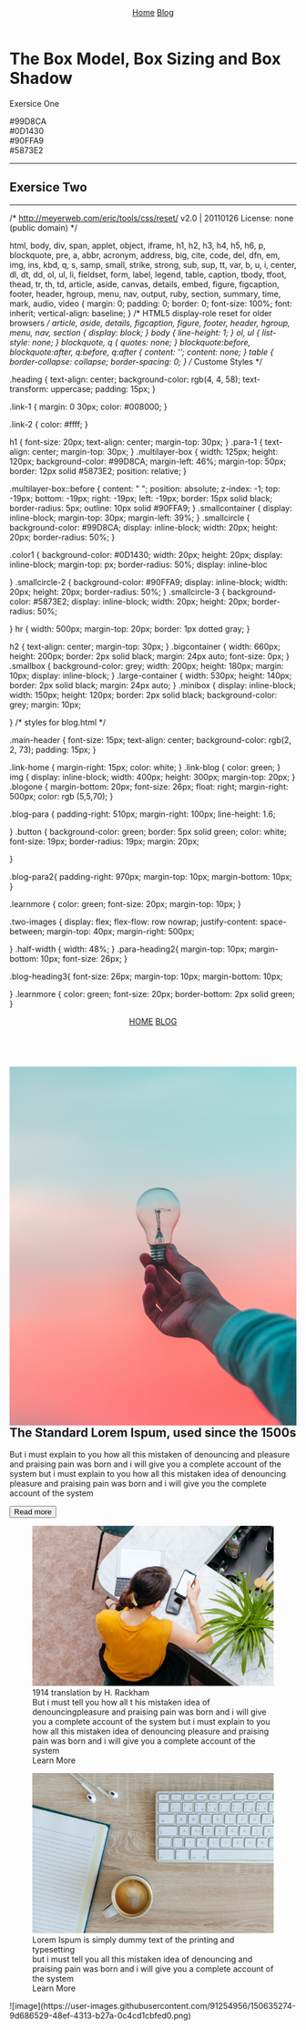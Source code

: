<!DOCTYPE html>
<html lang="en">
<head>
  <meta charset="UTF-8">
 <meta http-equiv="X-UA-Compatible" content="IE=edge">
 <meta name="viewport" content="width=device-width, initial-scale=1.0">
  <title>Document</title>
  <link rel="stylesheet" href="./style.css">
</head>
<body class="body">
<header class="heading">
<nav>
 <a class="link-1" href="#">Home</a>
 <a class="link-2" href="blog.html">Blog</a>
</nav>
</header>

<h1>The Box Model, Box Sizing and Box Shadow</h1>
<p class="para-1">Exersice One</p>
 <section>
<div>
<div class="multilayer-box"></div>
</div>
 </section>
<section class="section1">
<div class="smallcontainer"> 
<span class="smallcircle"></span>
<span>#99D8CA</span>
<div class="color1"></div>
<span>#0D1430</span>
<div class="smallcircle-2"></div>
<span>#90FFA9</span>
<div class="smallcircle-3"></div>
<span>#5873E2</span>
</div> </section>
<hr>
</section>

<h2>Exersice Two</h2>
<section class="section-2">
  <div class="bigcontainer">
    <div class="smallbox"></div>
    <div class="smallbox"></div>
    <div class="smallbox"></div>
  </div>
  <hr>
  <div class="large-container">
    <div class="minibox"></div>
    <div class="minibox"></div>
    <div class="minibox"></div>
  </div>



                                                                                                                                                                                                                                                                                                                                                                                                                                                                                                                                                                                                                        
</body>
</html>


/* http://meyerweb.com/eric/tools/css/reset/ 
   v2.0 | 20110126
   License: none (public domain)
*/

html, body, div, span, applet, object, iframe,
h1, h2, h3, h4, h5, h6, p, blockquote, pre,
a, abbr, acronym, address, big, cite, code,
del, dfn, em, img, ins, kbd, q, s, samp,
small, strike, strong, sub, sup, tt, var,
b, u, i, center,
dl, dt, dd, ol, ul, li,
fieldset, form, label, legend,
table, caption, tbody, tfoot, thead, tr, th, td,
article, aside, canvas, details, embed, 
figure, figcaption, footer, header, hgroup, 
menu, nav, output, ruby, section, summary,
time, mark, audio, video {
	margin: 0;
	padding: 0;
	border: 0;
	font-size: 100%;
	font: inherit;
	vertical-align: baseline;
}
/* HTML5 display-role reset for older browsers */
article, aside, details, figcaption, figure, 
footer, header, hgroup, menu, nav, section {
	display: block;
}
body {
	line-height: 1;
}
ol, ul {
	list-style: none;
}
blockquote, q {
	quotes: none;
}
blockquote:before, blockquote:after,
q:before, q:after {
	content: '';
	content: none;
}
table {
	border-collapse: collapse;
	border-spacing: 0;
}
/* Custome Styles */

.heading { text-align: center;
background-color: rgb(4, 4, 58);
text-transform: uppercase;
padding: 15px;
}

.link-1 { margin: 0 30px;
color: #008000;
}

.link-2 { color: #ffff;
}

h1 { font-size: 20px;
text-align: center;
margin-top: 30px;
}
.para-1 {
text-align: center;
margin-top: 30px;
}
.multilayer-box {
width: 125px;
height: 120px;
background-color: #99D8CA;
margin-left: 46%;
margin-top: 50px;
border: 12px solid #5873E2;
position: relative;
}

.multilayer-box::before {
content: " ";
position: absolute;
z-index: -1;
top: -19px;
bottom: -19px;
right: -19px;
left: -19px;
border: 15px solid black;
border-radius: 5px;
outline:  10px solid #90FFA9;
}
.smallcontainer {
display: inline-block;
margin-top: 30px;
margin-left: 39%;
}
.smallcircle {
background-color: #99D8CA;
display: inline-block;
width: 20px;
height: 20px;
border-radius: 50%;
}


.color1 { background-color: #0D1430;
width: 20px;
height: 20px;
display: inline-block;
margin-top: px;
border-radius: 50%;
display: inline-bloc

}
.smallcircle-2 {
background-color: #90FFA9;
display: inline-block;
width: 20px;
height: 20px;
border-radius: 50%;
}
.smallcircle-3 {
background-color: #5873E2;
display: inline-block;
width: 20px;
height: 20px;
border-radius: 50%;

}
hr { width: 500px;
margin-top: 20px;
border: 1px dotted gray;
}

h2 {
text-align: center;
margin-top: 30px;
}
.bigcontainer {
width: 660px;
height: 200px;
border: 2px solid black;
margin: 24px auto;
font-size: 0px;
}
.smallbox {
background-color: grey;
width: 200px;
height: 180px;
margin: 10px;
display: inline-block;
}
.large-container {
width: 530px;
height: 140px;
border: 2px solid black;
margin: 24px auto;
}
.minibox { display: inline-block;
width: 150px;
height: 120px;
border: 2px solid black;
background-color: grey;
margin: 10px;

}
/* styles for blog.html */

.main-header { font-size: 15px;
text-align: center;
background-color: rgb(2, 2, 73);
padding: 15px;
}

.link-home { margin-right: 15px;
color: white;
}
.link-blog {
color: green;
}
img { display: inline-block;
width: 400px;
height: 300px;
margin-top: 20px;
}
.blogone { margin-bottom: 20px;
font-size: 26px;
float: right;
margin-right: 500px;
color: rgb (5,5,70);
}

.blog-para { 
padding-right: 510px;
margin-right: 100px;
line-height: 1.6;

}
.button {
background-color: green;
border: 5px solid green;
color: white;
font-size: 19px;
border-radius: 19px;
margin: 20px;

}



.blog-para2{
padding-right: 970px;
margin-top: 10px;
margin-bottom: 10px;
}

.learnmore { color: green;
font-size: 20px;
margin-top: 10px;
}

.two-images {
display: flex;
flex-flow: row nowrap;
justify-content: space-between;
margin-top: 40px;
margin-right: 500px;

}
.half-width { 
width: 48%; 
}
.para-heading2{
margin-top: 10px;
margin-bottom: 10px;
font-size: 26px;
}


.blog-heading3{ font-size: 26px;
margin-top: 10px;
margin-bottom: 10px;

}
.learnmore { color: green;
font-size: 20px;
border-bottom: 2px solid green;
}


<!DOCTYPE html>
<html lang="en">
<head>
<meta charset="UTF-8">
 <meta http-equiv="X-UA-Compatible" content="IE=edge">
 <meta name="viewport" content="width=device-width, initial-scale=1.0">
 <title>Blog</title>
 <link rel="stylesheet" href="./style.css">
</head>
<body class="body">
<header class="main-header">
<nav>
<a class="link-home" href="index.html">HOME</a>
<a class="link-blog" href="#">BLOG</a>
</nav>
</header>
<main>
<section class="blog-section">
<article>
<img src="bulb.jpg" alt="pic1"  style="float:left; margin-right:10px; margin-top:15px;"/>

<h2 class="blogone">The Standard Lorem Ispum, used since the 1500s</h2>

<p class="blog-para">But i must explain to you how all this mistaken of denouncing 
and pleasure and praising pain was born and i will give you a complete account of the system but i must explain to you how all this mistaken idea of denouncing pleasure and praising pain was born and i will give you the complete account of the system</p>
<button class="button">Read more </button>
</article>
</section>
</main>
<section class="lastsection">
<article>
<div class="two-images">
<figure class="half-width">
<img src="pic03.png" alt="pic03"/>
<figcaption class="para-heading2">1914 translation by H. Rackham</figcaption>
<figcaption>But i must tell you how all t his mistaken idea of denouncingpleasure and praising pain was born and i will give you a complete account of the system but i must explain to you how all this mistaken idea of denouncing pleasure and praising pain was born and i will give you a complete account of the system </figcaption>
<a class="learnmore">Learn More</a>
</figure>
<figure class="half-width">
<img src="pic02-1.png" alt="pic02"/>
<figcaption class="blog-heading3">Lorem Ispum is simply dummy text of the printing and typesetting</figcaption>
<figcaption class="blog-last">but i must tell you all this mistaken idea of denouncing and praising pain was born and i will give you a complete account of the system</figcaption>
<a class="learnmore">Learn More</a>
</figure>


</div>

</div>

</article>
</section>
                                                                                                                                                                                                                                                                                                                                                                                                                                                                                                                                                                                                                        
</body>
</html>
![image](https://user-images.githubusercontent.com/91254956/150635274-9d686529-48ef-4313-b27a-0c4cd1cbfed0.png)

